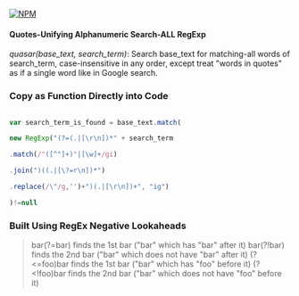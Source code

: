 [![NPM](https://nodei.co/npm/quasarjs.png?compact=true)](https://npmjs.org/package/quasarjs)

#### Quotes-Unifying Alphanumeric Search-ALL RegExp

*quasar(base_text, search_term)*: Search base_text for matching-all words of search_term, case-insensitive in any order, except treat "words in quotes" as if a single word like in Google search.

### Copy as Function Directly into Code
```javascript

var search_term_is_found = base_text.match(

new RegExp("(?=(.|[\r\n])*" + search_term

.match(/"([^"]+)"|[\w]+/gi)

.join(")((.|[\?=r\n])*")

.replace(/\"/g,'')+")(.|[\r\n])+", "ig")

)!=null
```

### Built Using RegEx Negative Lookaheads 
>bar(?=bar)     finds the 1st bar ("bar" which has "bar" after it)
>bar(?!bar)     finds the 2nd bar ("bar" which does not have "bar" after it)
>(?<=foo)bar    finds the 1st bar ("bar" which has "foo" before it)
>(?<!foo)bar    finds the 2nd bar ("bar" which does not have "foo" before it)